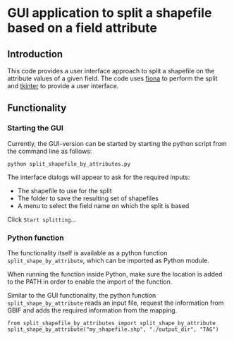 
# GUI application to split a shapefile based on a field attribute

## Introduction

This code provides a user interface approach to split a shapefile on the attribute values of a given field. The code uses [fiona](https://pypi.python.org/pypi/Fiona) to perform the split and [tkinter](https://wiki.python.org/moin/TkInter) to provide a user interface. 

## Functionality

### Starting the GUI

Currently, the GUI-version can be started by starting the python script from the command line as follows:

```
python split_shapefile_by_attributes.py
```

The interface dialogs will appear to ask for the required inputs:
* The shapefile to use for the split
* The folder to save the resulting set of shapefiles
* A menu to select the field name on which the split is based

Click `Start splitting`... 


### Python function

The functionality itself is available as a python function `split_shape_by_attribute`, which can be imported as Python module.

When running the function inside Python, make sure the location is added to the PATH in order to enable the import of the function.

Similar to the GUI functionality, the python function `split_shape_by_attribute` reads an input file, request the information from GBIF and adds the required information from the mapping.

```
from split_shapefile_by_attributes import split_shape_by_attribute
split_shape_by_attribute("my_shapefile.shp", "./output_dir", "TAG")
```


